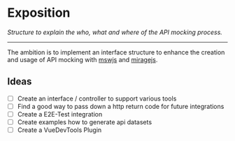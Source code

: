 # Exposition

_Structure to explain the who, what and where of the API mocking process._

---

The ambition is to implement an interface structure to enhance the creation and usage of API mocking with [mswjs](https://github.com/mswjs/msw) and [miragejs](https://github.com/miragejs/miragejs).


## Ideas

- [ ] Create an interface / controller to support various tools
- [ ] Find a good way to pass down a http return code for future integrations
- [ ] Create a E2E-Test integration
- [ ] Create examples how to generate api datasets
- [ ] Create a VueDevTools Plugin
